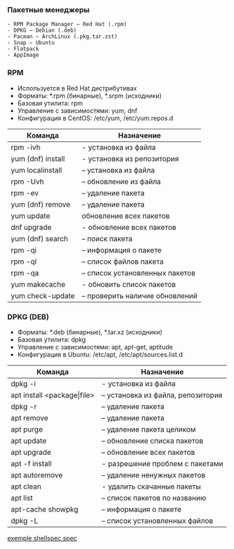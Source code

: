 ### Пакетные менеджеры
    - RPM Package Manager – Red Hat (.rpm)
    - DPKG – Debian (.deb)
    - Pacman – ArchLinux (.pkg.tar.zst)
    - Snap – Ubuntu
    - Flatpack
    - AppImage
### RPM
- Используется в Red Hat дистрибутивах
- Форматы: *.rpm (бинарные), *.srpm (исходники)
- Базовая утилита: rpm
- Управление с зависимостями: yum, dnf
- Конфигурация в CentOS: /etc/yum, /etc/yum.repos.d

|Команда|Назначение|
|---|---|
|rpm -ivh <file> |- установка из файла|
|yum (dnf) install <package> |- установка из репозитория|
|yum localinstall <file> |– установка из файла|
|rpm -Uvh <file> |– обновление из файла|
|rpm -ev <package> |– удаление пакета|
|yum (dnf) remove <package> |– удаление пакета|
|yum update | обновление всех пакетов|
|dnf upgrade |- обновление всех пакетов|
|yum (dnf) search |– поиск пакета|
|rpm -qi <package> |– информация о пакете|
|rpm -ql <package> |– список файлов пакета|
|rpm -qa |– список установленных пакетов|
|yum makecache | - обновить список пакетов|
|yum check-update |– проверить наличие обновлений|

### DPKG (DEB)

 - Форматы: *.deb (бинарные), *.tar.xz (исходники)
 - Базовая утилита: dpkg
 - Управление с зависимостями: apt, apt-get, aptitude
 - Конфигурация в Ubuntu: /etc/apt, /etc/apt/sources.list.d

|Команда|Назначение|
|---|---|
|dpkg -i <file> |- установка из файла|
|apt install <package\|file> |– установка из файла, репозитория|
|dpkg -r <package> |– удаление пакета|
|apt remove <package> |– удаление пакета|
|apt purge <package> |– удаление пакета целиком|
|apt update |– обновление списка пакетов|
|apt upgrade |– обновление всех пакетов|
|apt -f install |- разрешение проблем с пакетами|
|apt autoremove |– удаление ненужных пакетов|
|apt clean |- удалить скачанные пакеты|
|apt list <pattern> |– список пакетов по названию|
|apt-cache showpkg <package> |– информация о пакете|
|dpkg -L <package> |– список установленных файлов|


[exemple shellspec.spec](https://github.com/nixuser/package-example/blob/main/shellspec.spec)
